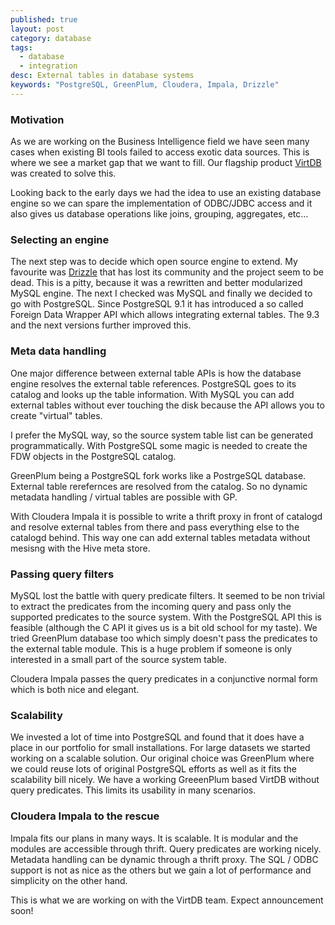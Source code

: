 ```yaml
---
published: true
layout: post
category: database
tags: 
  - database
  - integration
desc: External tables in database systems
keywords: "PostgreSQL, GreenPlum, Cloudera, Impala, Drizzle"
---
```


### Motivation
As we are working on the Business Intelligence field we have seen many cases when existing BI tools failed to access exotic data sources. This is where we see a market gap that we want to fill. Our flagship product [VirtDB](http://www.virtdb.com) was created to solve this. 
 
 Looking back to the early days we had the idea to use an existing database engine so we can spare the implementation of ODBC/JDBC access and it also gives us database operations like joins, grouping, aggregates, etc...
  
### Selecting an engine
The next step was to decide which open source engine to extend. My favourite was [Drizzle](http://www.drizzle.org) that has lost its community and the project seem to be dead. This is a pitty, because it was a rewritten and better modularized MySQL engine. The next I checked was MySQL and finally we decided to go with PostgreSQL. Since PostgreSQL 9.1 it has introduced a so called Foreign Data Wrapper API which allows integrating external tables. The 9.3 and the next versions further improved this.
   
### Meta data handling
One major difference between external table APIs is how the database engine resolves the external table references. PostgreSQL goes to its catalog and looks up the table information. With MySQL you can add external tables without ever touching the disk because the API allows you to create "virtual" tables.
    
I prefer the MySQL way, so the source system table list can be generated programmatically. With PostgreSQL some magic is needed to create the FDW objects in the PostgreSQL catalog.
     
GreenPlum being a PostgreSQL fork works like a PostrgeSQL database. External table rerefernces are resolved from the catalog. So no dynamic metadata handling / virtual tables are possible with GP.
      
With Cloudera Impala it is possible to write a thrift proxy in front of catalogd and resolve external tables from there and pass everything else to the catalogd behind. This way one can add external tables metadata without mesisng with the Hive meta store.
       
### Passing query filters
MySQL lost the battle with query predicate filters. It seemed to be non trivial to extract the predicates from the incoming query and pass only the supported predicates to the source system. With the PostgreSQL API this is feasible (although the C API it gives us is a bit old school for my taste). We tried GreenPlum database too which simply doesn't pass the predicates to the external table module. This is a huge problem if someone is only interested in a small part of the source system table.
        
Cloudera Impala passes the query predicates in a conjunctive normal form which is both nice and elegant.
         
### Scalability
We invested a lot of time into PostgreSQL and found that it does have a place in our portfolio for small installations. For large datasets we started working on a scalable solution. Our original choice was GreenPlum where we could reuse lots of original PostgreSQL efforts as well as it fits the scalability bill nicely. We have a working GreeenPlum based VirtDB without query predicates. This limits its usability in many scenarios.
          
### Cloudera Impala to the rescue
Impala fits our plans in many ways. It is scalable. It is modular and the modules are accessible through thrift. Query predicates are working nicely. Metadata handling can be dynamic through a thrift proxy. The SQL / ODBC support is not as nice as the others but we gain a lot of performance and simplicity on the other hand.
           
This is what we are working on with the VirtDB team. Expect announcement soon!

